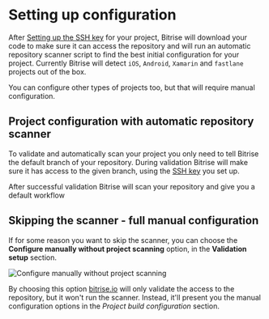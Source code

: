 # Setting up configuration

After [Setting up the SSH key](https://github.com/OrganizationDummy/devcenter/tree/acf5f40e38b6dcf6fe62e839a4c04acb31fdebd2/adding-a-new-app/setting-up-ssh-keys/README.md) for your project, Bitrise will download your code to make sure it can access the repository and will run an automatic repository scanner script to find the best initial configuration for your project. Currently Bitrise will detect `iOS`, `Android`, `Xamarin` and `fastlane` projects out of the box.

You can configure other types of projects too, but that will require manual configuration.

## Project configuration with automatic repository scanner

To validate and automatically scan your project you only need to tell Bitrise the default branch of your repository. During validation Bitrise will make sure it has access to the given branch, using the [SSH key](https://github.com/OrganizationDummy/devcenter/tree/acf5f40e38b6dcf6fe62e839a4c04acb31fdebd2/adding-a-new-app/setting-up-ssh-keys/README.md) you set up.

After successful validation Bitrise will scan your repository and give you a default workflow

## Skipping the scanner - full manual configuration

If for some reason you want to skip the scanner, you can choose the **Configure manually without project scanning** option, in the **Validation setup** section.

![Configure manually without project scanning](https://github.com/OrganizationDummy/devcenter/tree/acf5f40e38b6dcf6fe62e839a4c04acb31fdebd2/img/adding-a-new-app/validation_configure_manually.png)

By choosing this option [bitrise.io](https://www.bitrise.io/) will only validate the access to the repository, but it won't run the scanner. Instead, it'll present you the manual configuration options in the _Project build configuration_ section.

